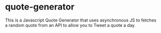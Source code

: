 # quote-generator
This is a Javascript Quote Generator that uses asynchronous JS to fetches a random quote from an API to allow you to Tweet a quote a day.
